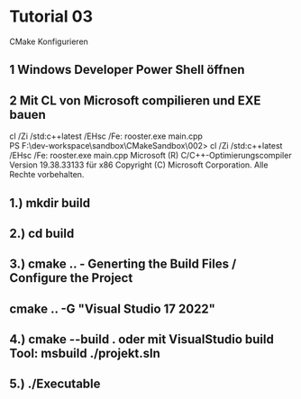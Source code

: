 # Tutorial 03
CMake Konfigurieren

## 1 Windows Developer Power Shell öffnen

## 2 Mit CL von Microsoft compilieren und EXE bauen
cl /Zi /std:c++latest /EHsc /Fe: rooster.exe main.cpp<br>
PS F:\dev-workspace\sandbox\CMakeSandbox\002> cl /Zi /std:c++latest /EHsc /Fe: rooster.exe main.cpp
Microsoft (R) C/C++-Optimierungscompiler Version 19.38.33133 für x86
Copyright (C) Microsoft Corporation. Alle Rechte vorbehalten.

## 1.) mkdir build
## 2.) cd build
## 3.) cmake ..   -  Generting the Build Files / Configure the Project
## cmake ..  -G "Visual Studio 17 2022"
## 4.) cmake --build .  oder mit VisualStudio build Tool: msbuild ./projekt.sln
## 5.) ./Executable


